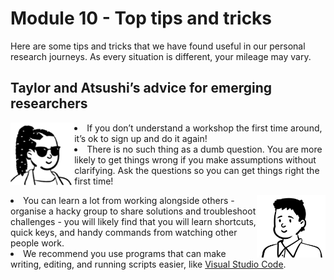 # Module 10 - Top tips and tricks

Here are some tips and tricks that we have found useful in our personal research journeys. As every situation is different, your mileage may vary. 

## Taylor and Atsushi’s advice for emerging researchers

<p>
<img src="https://github.com/GenomicsAotearoa/data-management-resources/blob/main/docs/figures/Taylor-profile.png?raw=true" alt="Profile image of Taylor Smith" style="float:left;height:100px;">
  
  <li>If you don’t understand a workshop the first time around, it’s ok to sign up and do it again!</li> 
  
  <li>There is no such thing as a dumb question. You are more likely to get things wrong if you make assumptions without clarifying. Ask the questions so you can get things right the first time!</li>
  
</p>
 
<p>
  <img src="https://github.com/GenomicsAotearoa/data-management-resources/blob/main/docs/figures/Atsushi-profile.png?raw=true" alt="Profile image of Dr Atsushi Sato" style="float:right;height:100px;">
  
  <li>You can learn a lot from working alongside others - organise a hacky group to share solutions and troubleshoot challenges - you will likely find that you will learn shortcuts, quick keys, and handy commands from watching other people work.</li>

  <li>We recommend you use programs that can make writing, editing, and running scripts easier, like <a href="[https://www.w3schools.com/](https://code.visualstudio.com/)">Visual Studio Code</a>.</li>
  
</p>

